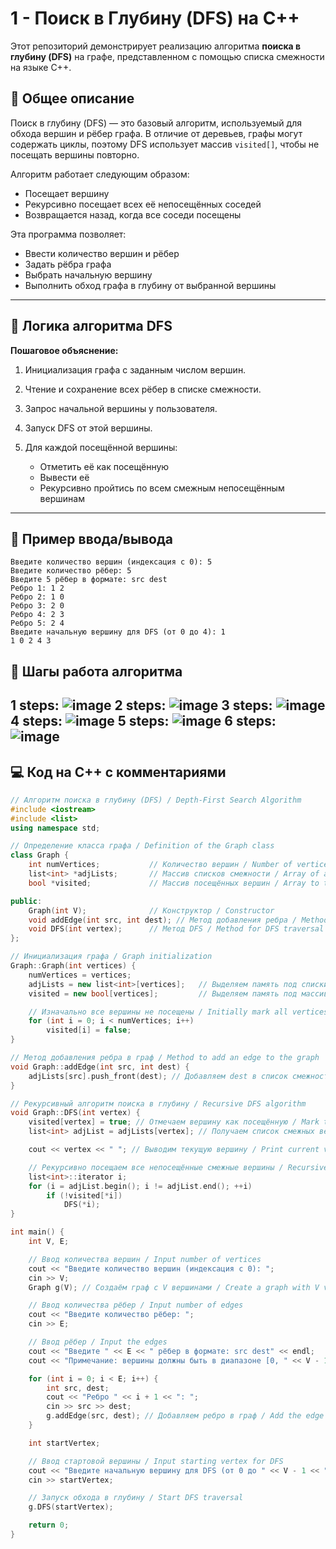 # 1 - Поиск в Глубину (DFS) на C++

Этот репозиторий демонстрирует реализацию алгоритма **поиска в глубину (DFS)** на графе, представленном с помощью списка смежности на языке C++.

## 📌 Общее описание

Поиск в глубину (DFS) — это базовый алгоритм, используемый для обхода вершин и рёбер графа. В отличие от деревьев, графы могут содержать циклы, поэтому DFS использует массив `visited[]`, чтобы не посещать вершины повторно.

Алгоритм работает следующим образом:

* Посещает вершину
* Рекурсивно посещает всех её непосещённых соседей
* Возвращается назад, когда все соседи посещены

Эта программа позволяет:

* Ввести количество вершин и рёбер
* Задать рёбра графа
* Выбрать начальную вершину
* Выполнить обход графа в глубину от выбранной вершины

---

## 🧠 Логика алгоритма DFS

**Пошаговое объяснение:**

1. Инициализация графа с заданным числом вершин.
2. Чтение и сохранение всех рёбер в списке смежности.
3. Запрос начальной вершины у пользователя.
4. Запуск DFS от этой вершины.
5. Для каждой посещённой вершины:

   * Отметить её как посещённую
   * Вывести её
   * Рекурсивно пройтись по всем смежным непосещённым вершинам

---

## 📏 Пример ввода/вывода

```
Введите количество вершин (индексация с 0): 5
Введите количество рёбер: 5
Введите 5 рёбер в формате: src dest
Ребро 1: 1 2
Ребро 2: 1 0
Ребро 3: 2 0
Ребро 4: 2 3
Ребро 5: 2 4
Введите начальную вершину для DFS (от 0 до 4): 1
1 0 2 4 3
```
## 🧠 Шагы работа алгоритма
1 steps:
![image](https://github.com/user-attachments/assets/98e0608b-2a36-458c-8fde-be962c6b5a87)
2 steps:
![image](https://github.com/user-attachments/assets/8b851707-3d07-45c7-b51a-1925156be0ce)
3 steps:
![image](https://github.com/user-attachments/assets/135ad1a3-c6d8-4e16-9b8e-2b2c91313502)
4 steps:
![image](https://github.com/user-attachments/assets/caf829b3-f731-4b1e-8963-636ff930d030)
5 steps:
![image](https://github.com/user-attachments/assets/bfae437d-c7ef-47d3-87c9-4f0e277eab0f)
6 steps:
![image](https://github.com/user-attachments/assets/ffbc61d3-b15a-48e5-8fec-358f8a986225)
---

## 💻 Код на C++ с комментариями

```cpp
// Алгоритм поиска в глубину (DFS) / Depth-First Search Algorithm
#include <iostream>
#include <list>
using namespace std;

// Определение класса графа / Definition of the Graph class
class Graph {
    int numVertices;           // Количество вершин / Number of vertices
    list<int> *adjLists;       // Массив списков смежности / Array of adjacency lists
    bool *visited;             // Массив посещённых вершин / Array to track visited vertices

public:
    Graph(int V);              // Конструктор / Constructor
    void addEdge(int src, int dest); // Метод добавления ребра / Method to add an edge
    void DFS(int vertex);      // Метод DFS / Method for DFS traversal
};

// Инициализация графа / Graph initialization
Graph::Graph(int vertices) {
    numVertices = vertices;
    adjLists = new list<int>[vertices];   // Выделяем память под списки смежности / Allocate memory for adjacency lists
    visited = new bool[vertices];         // Выделяем память под массив посещённых / Allocate memory for visited array

    // Изначально все вершины не посещены / Initially mark all vertices as unvisited
    for (int i = 0; i < numVertices; i++)
        visited[i] = false;
}

// Метод добавления ребра в граф / Method to add an edge to the graph
void Graph::addEdge(int src, int dest) {
    adjLists[src].push_front(dest); // Добавляем dest в список смежности src / Add dest to adjacency list of src
}

// Рекурсивный алгоритм поиска в глубину / Recursive DFS algorithm
void Graph::DFS(int vertex) {
    visited[vertex] = true; // Отмечаем вершину как посещённую / Mark the current vertex as visited
    list<int> adjList = adjLists[vertex]; // Получаем список смежных вершин / Get the adjacency list

    cout << vertex << " "; // Выводим текущую вершину / Print current vertex

    // Рекурсивно посещаем все непосещённые смежные вершины / Recursively visit all unvisited adjacent vertices
    list<int>::iterator i;
    for (i = adjList.begin(); i != adjList.end(); ++i)
        if (!visited[*i])
            DFS(*i);
}

int main() {
    int V, E;

    // Ввод количества вершин / Input number of vertices
    cout << "Введите количество вершин (индексация с 0): ";
    cin >> V;
    Graph g(V); // Создаём граф с V вершинами / Create a graph with V vertices

    // Ввод количества рёбер / Input number of edges
    cout << "Введите количество рёбер: ";
    cin >> E;

    // Ввод рёбер / Input the edges
    cout << "Введите " << E << " рёбер в формате: src dest" << endl;
    cout << "Примечание: вершины должны быть в диапазоне [0, " << V - 1 << "]" << endl;

    for (int i = 0; i < E; i++) {
        int src, dest;
        cout << "Ребро " << i + 1 << ": ";
        cin >> src >> dest;
        g.addEdge(src, dest); // Добавляем ребро в граф / Add the edge to the graph
    }

    int startVertex;

    // Ввод стартовой вершины / Input starting vertex for DFS
    cout << "Введите начальную вершину для DFS (от 0 до " << V - 1 << "): ";
    cin >> startVertex;

    // Запуск обхода в глубину / Start DFS traversal
    g.DFS(startVertex);

    return 0;
}
```
